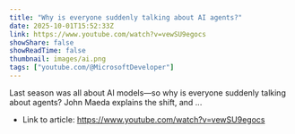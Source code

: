 ```yaml
---
title: "Why is everyone suddenly talking about AI agents?"
date: 2025-10-01T15:52:33Z
link: https://www.youtube.com/watch?v=vewSU9egocs
showShare: false
showReadTime: false
thumbnail: images/ai.png
tags: ["youtube.com/@MicrosoftDeveloper"]
---
```

Last season was all about AI models—so why is everyone suddenly talking about agents? John Maeda explains the shift, and ...

- Link to article: https://www.youtube.com/watch?v=vewSU9egocs